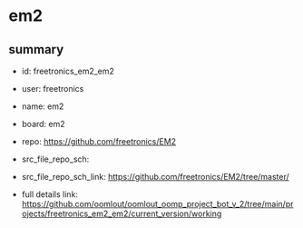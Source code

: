 # em2
 
## summary 
* id: freetronics_em2_em2
* user: freetronics
* name: em2
* board: em2
* repo: https://github.com/freetronics/EM2



* src_file_repo_sch: 
* src_file_repo_sch_link: https://github.com/freetronics/EM2/tree/master/
* full details link: https://github.com/oomlout/oomlout_oomp_project_bot_v_2/tree/main/projects/freetronics_em2_em2/current_version/working  








